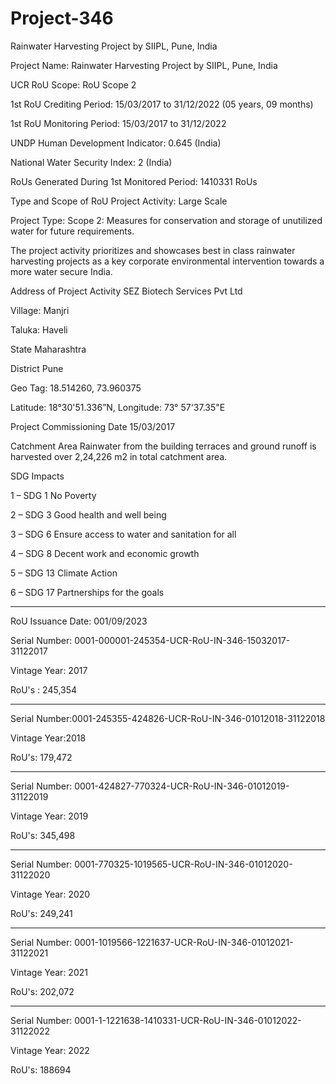 # Project-346
Rainwater Harvesting Project by SIIPL, Pune, India

Project Name: Rainwater Harvesting Project by SIIPL, Pune, India

UCR RoU Scope: RoU Scope 2

1st RoU Crediting Period: 15/03/2017 to 31/12/2022 (05 years, 09 months)

1st RoU Monitoring Period: 15/03/2017 to 31/12/2022

UNDP Human Development Indicator: 0.645 (India)

National Water Security Index: 2 (India)

RoUs Generated During 1st Monitored Period: 1410331 RoUs

Type and Scope of RoU Project Activity: Large Scale 

Project Type: Scope 2: Measures for conservation and storage of unutilized
water for future requirements.

The project activity prioritizes and showcases best in class
rainwater harvesting projects as a key corporate
environmental intervention towards a more water secure
India.

Address of Project Activity SEZ Biotech Services Pvt Ltd

Village: Manjri

Taluka: Haveli

State Maharashtra

District Pune

Geo Tag: 18.514260, 73.960375

Latitude: 18°30'51.336”N, Longitude: 73° 57'37.35"E

Project Commissioning Date 15/03/2017

Catchment Area
Rainwater from the building terraces and ground runoff is
harvested over 2,24,226 m2
in total catchment area.

SDG Impacts

1 – SDG 1 No Poverty

2 – SDG 3 Good health and well being

3 – SDG 6 Ensure access to water and sanitation for all

4 – SDG 8 Decent work and economic growth

5 – SDG 13 Climate Action

6 – SDG 17 Partnerships for the goals
___________________
RoU Issuance Date: 001/09/2023

Serial Number: 0001-000001-245354-UCR-RoU-IN-346-15032017-31122017

Vintage Year: 2017

RoU's : 245,354
________________
Serial Number:0001-245355-424826-UCR-RoU-IN-346-01012018-31122018

Vintage Year:2018

RoU's: 179,472
______________________
Serial Number: 0001-424827-770324-UCR-RoU-IN-346-01012019-31122019

Vintage Year: 2019

RoU's: 345,498
______________________
Serial Number: 0001-770325-1019565-UCR-RoU-IN-346-01012020-31122020

Vintage Year: 2020

RoU's: 249,241
_______________________
Serial Number: 0001-1019566-1221637-UCR-RoU-IN-346-01012021-31122021

Vintage Year: 2021

RoU's: 202,072
_____________________
Serial Number: 0001-1-1221638-1410331-UCR-RoU-IN-346-01012022-31122022

Vintage Year: 2022

RoU's: 188694
